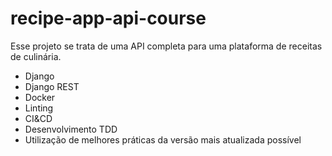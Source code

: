 # recipe-app-api-course
Esse projeto se trata de uma API completa para uma plataforma de receitas de culinária.
- Django
- Django REST
- Docker
- Linting
- CI&CD
- Desenvolvimento TDD
- Utilização de melhores práticas da versão mais atualizada possível
